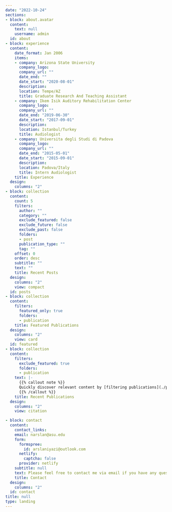 ```yaml
---
date: "2022-10-24"
sections:
- block: about.avatar
  content:
    text: null
    username: admin
  id: about
- block: experience
  content:
    date_format: Jan 2006
    items:
    - company: Arizona State University
      company_logo: 
      company_url: ""
      date_end: ""
      date_start: "2020-08-01"
      description: 
      location: Tempe/AZ
      title: Graduate Research And Teaching Assistant
    - company: Ikem Isik Auditory Rehabilitation Center
      company_logo: 
      company_url: ""
      date_end: "2019-06-30"
      date_start: "2017-09-01"
      description: 
      location: Istanbul/Turkey
      title: Audiologist
    - company: Universita degli Studi di Padova
      company_logo: 
      company_url: ""
      date_end: "2015-05-01"
      date_start: "2015-09-01"
      description: 
      location: Padova/Italy
      title: Intern Audiologist
    title: Experience
  design:
    columns: "2"
- block: collection
  content:
    count: 5
    filters:
      author: ""
      category: ""
      exclude_featured: false
      exclude_future: false
      exclude_past: false
      folders:
      - post
      publication_type: ""
      tag: ""
    offset: 0
    order: desc
    subtitle: ""
    text: ""
    title: Recent Posts
  design:
    columns: "2"
    view: compact
  id: posts    
- block: collection
  content:
    filters:
      featured_only: true
      folders:
      - publication
    title: Featured Publications
  design:
    columns: "2"
    view: card
  id: featured
- block: collection
  content:
    filters:
      exclude_featured: true
      folders:
      - publication
    text: |-
      {{% callout note %}}
      Quickly discover relevant content by [filtering publications](./publication/).
      {{% /callout %}}
    title: Recent Publications
  design:
    columns: "2"
    view: citation

- block: contact
  content:
    contact_links:
    email: narslan@asu.edu
    form:
      formspree:
        id: arslaniyazi@outlook.com
      netlify:
        captcha: false
      provider: netlify
    subtitle: null
    text: Please feel free to contact me via email if you have any questions or inquiries.
    title: Contact
  design:
    columns: "2"
  id: contact
title: null
type: landing
---
```

